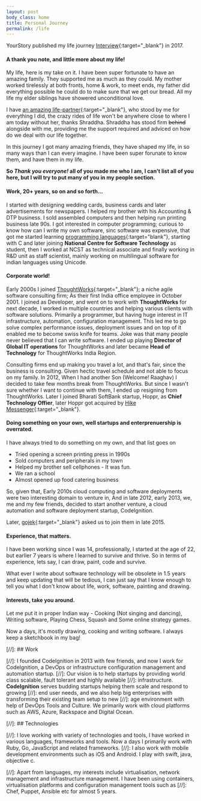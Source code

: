 ```yaml
---
layout: post
body_class: home
title: Personal Journey
permalink: /life
---
```


YourStory published my life journey [Interview](https://yourstory.com/2017/05/techie-tuesdays-ajey-gore){:target="_blank"} in 2017. 

#### A thank you note, and little more about my life!

My life, here is my take on it. I have been super fortunate to have an amazing family. They supported me as much as they could.  My mother worked tirelessly at both fronts, home & work, to meet ends, my father did everything possible he could do to make sure that we get our bread.  All my life my elder siblings have showered unconditional love.

I have [an amazing life-partner](https://twitter.com/shraddhagore){:target="_blank"}, who stood by me for everything I did, the crazy rides of life won't be anywhere close to where I am today without her, thanks Shraddha. Shraddha has stood firm ~~behind~~ alongside with me, providing me the support required and adviced on how do we deal with our life together.

In this journey I got many amazing friends, they have shaped my life, in so many ways than I can every imagine. I have been super forunate to know them, and have them in my life.

**So _Thank you everyone!_ all of you made me who I am, I can't list all of you here, but I will try to put many of you in my people section.**

#### Work, 20+ years, so on and so forth...

I started with designing wedding cards, business cards and later advertisements for newspapers. I helped my brother with his Accounting & DTP business. I sold assembled computers and then helping run printing business late 90s. I got interested in computer programming; curious to know how can I write my own software, sinc software was expensive, that got me started learning [programming languages](https://en.wikipedia.org/wiki/Programming_language){:target="blank"}, starting with C and later joining **National Centre for Software Technology** as student, then I worked at NCST as technical associate and finally working in R&D unit as staff scientist, mainly working on multilingual software for indian languages using Unicode.

#### Corporate world!

Early 2000s I joined [ThoughtWorks](https://thoughtworks.com){:target="_blank"}; a niche agile software consulting firm; As their first India office employee in October 2001. I joined as Developer, and went on to work with **ThoughtWorks** for next decade, I worked in multiple countries and helping various clients with software solutions.  Primarily a programmer, but having huge interest in IT infrastructure, automation,  configuration management. This led me to go solve complex performance issues, deployment issues and on top of it enabled me to become swiss knife for teams. Joke was that many people never believed that I can write software. I ended up playing  **Director of Global IT operations** for ThoughtWorks and later became **Head of Technology** for ThoughtWorks India Region.

Consulting firms end up making you travel a lot, and that's fair, since the business is consulting. Given hectic travel schedule and not able to focus on my family. In 2012, When I had another Son (Welcome! Raaghav) I decided to take few months break from ThoughtWorks. But since I wasn't sure whether I want to continue with them, I ended up resigning from ThoughtWorks. Later I joined Bharati SoftBank startup, Hoppr, as **Chief Technology Offier**, later Hoppr got acquired by [Hike Messenger](https://hike.in/){:target="_blank"}.

#### Doing something on your own, well startups and enterprenuership is overrated.

I have always tried to do something on my own, and that list goes on

- Tried opening a screen printing press in 1990s
- Sold computers and peripherals in my town
- Helped my brother sell cellphones - It was fun.
- We ran a school
- Almost opened up food catering business

So, given that, Early 2010s cloud computing and software deployments were two interesting domain to venture in, And in late 2012, early 2013, we, me and my few friends, decided to start another venture, a cloud automation and software deployment startup, CodeIgnition.

Later, [gojek](https://gojek.com){:target="_blank"} asked us to join them in late 2015.

#### Experience, that matters.

I have been working since I was 14, professionally, I started at the age of 22, but earlier 7 years is where I learned to survive and thrive. 
So in terms of experience, lets say, I can draw, paint, code and survive.

What ever I write about software technology will be obsolete in 1.5 years and keep updating that will be tedious, I can just say that I know enough to tell you what I don't know about
life, work, software, painting and drawing.

#### Interests, take you around.

Let me put it in proper Indian way - Cooking (Not singing and dancing), Writing software, Playing Chess, Squash and Some online strategy games.

Now a days, it's mostly drawing, cooking and writing software. I always keep a sketchbook in my bag!

[//]: ## Work

[//]: I founded CodeIgnition in 2013 with few friends, and now I work for CodeIgnition, a DevOps or infrastructure configuration management and automation startup.
[//]: Our vision is to help startups by providing world class scalable, fault tolerant and highly available 
[//]: infrastructure. **CodeIgnition** serves budding startups helping them scale and respond to growing 
[//]: end user needs, and we also help big enterprises with transforming their existing team setup to new 
[//]: age environment with help of DevOps Tools and Culture. We primarily work with cloud platforms such as AWS, Azure, Rackspace and Digital Ocean.


[//]: ## Technologies

[//]: I love working with variety of technologies and tools, I have worked in various languages, frameworks and tools. Now a days I primarily work with Ruby, Go, JavaScript and related frameworks.
[//]: I also work with mobile development environments such as iOS and Android. I play with swift, java, objective c.

[//]: Apart from languages, my interests include virtualisation, network management and infrastructure management. I have been using containers, virtualisation platforms and configuration management tools such as
[//]: Chef, Puppet, Ansible etc for almost 5 years.


